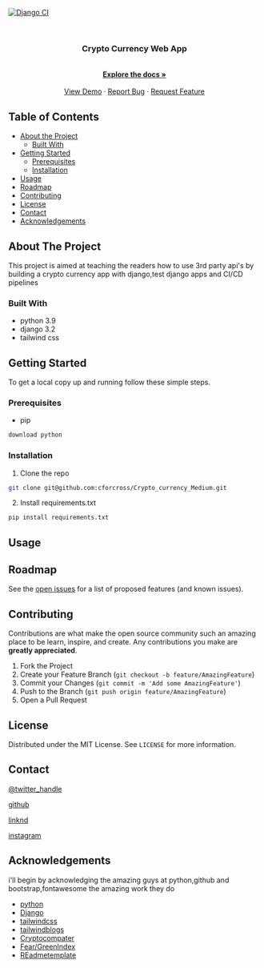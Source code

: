 [![Django CI](https://github.com/cforcross/Crypto_currency_Medium/actions/workflows/django.yml/badge.svg)](https://github.com/cforcross/Crypto_currency_Medium/actions/workflows/django.yml)


<br />
<p align="center">
  <a href="https://github.com/cforcross/Crypto_currency_Medium">
<!--     <img src="images/logo.png" alt="Logo" width="80" height="80"> -->
  </a>

  <h3 align="center">Crypto Currency Web App</h3>

  <p align="center">
    <br />
    <a href="https://github.com/cforcross/Crypto_currency_Medium"><strong>Explore the docs »</strong></a>
    <br />
    <br />
    <a href="">View Demo</a>
    ·
    <a href="https://github.com/cforcross/Crypto_currency_Medium/issues">Report Bug</a>
    ·
    <a href="https://github.com/cforcross/Crypto_currency_Medium/issues">Request Feature</a>
  </p>
</p>



<!-- TABLE OF CONTENTS -->
## Table of Contents

* [About the Project](#about-the-project)
  * [Built With](#built-with)
* [Getting Started](#getting-started)
  * [Prerequisites](#prerequisites)
  * [Installation](#installation)
* [Usage](#usage)
* [Roadmap](#roadmap)
* [Contributing](#contributing)
* [License](#license)
* [Contact](#contact)
* [Acknowledgements](#acknowledgements)



<!-- ABOUT THE PROJECT -->
## About The Project
This project is aimed at teaching the readers how to use 3rd party api's by building a crypto currency app
with django,test django apps and CI/CD pipelines
### Built With

* python 3.9
* django 3.2
* tailwind css

<!-- GETTING STARTED -->
## Getting Started

To get a local copy up and running follow these simple steps.

### Prerequisites
* pip
```sh
download python
```

### Installation

1. Clone the repo
```sh
git clone git@github.com:cforcross/Crypto_currency_Medium.git
```
2. Install requirements.txt
```sh
pip install requirements.txt
```
<!-- USAGE EXAMPLES -->
## Usage

<!-- ROADMAP -->
## Roadmap

See the [open issues](https://github.com/cforcross/Crypto_currency_Medium/issues) for a list of proposed features (and known issues).



<!-- CONTRIBUTING -->
## Contributing

Contributions are what make the open source community such an amazing place to be learn, inspire, and create. Any contributions you make are **greatly appreciated**.

1. Fork the Project
2. Create your Feature Branch (`git checkout -b feature/AmazingFeature`)
3. Commit your Changes (`git commit -m 'Add some AmazingFeature'`)
4. Push to the Branch (`git push origin feature/AmazingFeature`)
5. Open a Pull Request



<!-- LICENSE -->
## License

Distributed under the MIT License. See `LICENSE` for more information.



<!-- CONTACT -->
## Contact

[@twitter_handle](https://twitter.com/chowacross) 

[github](https://github.com/cforcross/Crypto_currency_Medium/issues)


[linknd](https://www.linkedin.com/in/chowa-cross-4380a858/)


[instagram](https://www.instagram.com/chowathegod/)



<!-- ACKNOWLEDGEMENTS -->
## Acknowledgements
i'll begin by acknowledging the amazing guys at python,github and bootstrap,fontawesome the amazing work they do
* [python](https://www.python.org/)
* [Django](https://docs.djangoproject.com/en/3.2)
* [tailwindcss](https://tailwindcss.com/)
* [tailwindblogs](https://tailblocks.cc/)
* [Cryptocompater](https://www.cryptocompare.com/)
* [Fear/GreenIndex](https://alternative.me/crypto/fear-and-greed-index/)
* [REadmetemplate](https://github.com/othneildrew/Best-README-Template)


<!-- MARKDOWN LINKS & IMAGES -->
<!-- https://www.markdownguide.org/basic-syntax/#reference-style-links -->
[contributors-shield]: https://img.shields.io/github/contributors/cforcross/repo.svg?style=flat-square
[contributors-url]: https://github.com/cforcross/repo/graphs/contributors
[forks-shield]: https://img.shields.io/github/forks/cforcross/repo.svg?style=flat-square
[forks-url]: https://github.com/cforcross/repo/network/members
[stars-shield]: https://img.shields.io/github/stars/cforcross/repo.svg?style=flat-square
[stars-url]: https://github.com/cforcross/repo/stargazers
[issues-shield]: https://img.shields.io/github/issues/cforcross/repo.svg?style=flat-square
[issues-url]: https://github.com/cforcross/repo/issues
[license-shield]: https://img.shields.io/github/license/cforcross/repo.svg?style=flat-square
[license-url]: https://github.com/cforcross/repo/blob/master/LICENSE.txt
[linkedin-shield]: https://img.shields.io/badge/-LinkedIn-black.svg?style=flat-square&logo=linkedin&colorB=555
[linkedin-url]: https://linkedin.com/in/cforcross


<!-- MARKDOWN LINKS & IMAGES -->
<!-- https://www.markdownguide.org/basic-syntax/#reference-style-links -->

